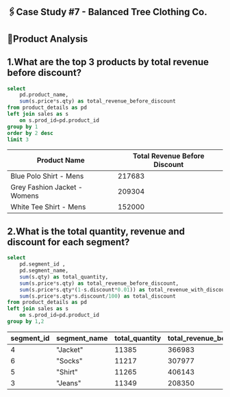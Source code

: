## 🖇️Case Study #7 - Balanced Tree Clothing Co.
## 📎Product Analysis
## 1.What are the top 3 products by total revenue before discount?
````sql
select 
	pd.product_name,
	sum(s.price*s.qty) as total_revenue_before_discount
from product_details as pd 
left join sales as s
	on s.prod_id=pd.product_id
group by 1
order by 2 desc 
limit 3
````
| Product Name                   | Total Revenue Before Discount |
|-------------------------------|------------------------------|
| Blue Polo Shirt - Mens        | 217683                       |
| Grey Fashion Jacket - Womens  | 209304                       |
| White Tee Shirt - Mens        | 152000                       |
## 2.What is the total quantity, revenue and discount for each segment?
````sql
select 
	pd.segment_id ,
	pd.segment_name,
	sum(s.qty) as total_quantity,
	sum(s.price*s.qty) as total_revenue_before_discount,
	sum(s.price*s.qty*(1-s.discount*0.01)) as total_revenue_with_discount,
	sum(s.price*s.qty*s.discount/100) as total_discount	
from product_details as pd 
left join sales as s
	on s.prod_id=pd.product_id
group by 1,2
````
| segment_id | segment_name         | total_quantity | total_revenue_before_discount | total_revenue_with_discount | total_discount |
|------------|----------------------|----------------|------------------------------|---------------------------|----------------|
| 4          | "Jacket"             | 11385          | 366983                       | 322705.54                 | 42451          |
| 6          | "Socks"              | 11217          | 307977                       | 270963.56                 | 35280          |
| 5          | "Shirt"              | 11265          | 406143                       | 356548.73                 | 48082          |
| 3          | "Jeans"              | 11349          | 208350                       | 183006.03                 | 23673          |
